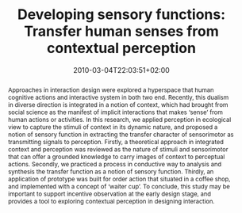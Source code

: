 ---
slug: developing-sensory-functions-transfer-human-senses-from-contextual-perception
title: "Developing sensory functions: Transfer human senses from contextual perception"
layout: publi
searchFilter: Publication
searchWeight: 8
publitype: inproceedings
subsection: conference
kansei: true
research: 
    -  kansei
institution:
    heig: 1
    logo: TUe
    short: 'TU/e'
    name: "Eindhoven University of Technology"
    web: "https://www.tue.nl/en/"
    colo: "#c72125"
date: 2010-03-04T22:03:51+02:00
shortConf: "KEER 2010"
citation:
    authors:
        1: ["Tsai", "Tung Jen", "T.J."]
        2: ["Levy", "Pierre", "P."]
        3: ["Ono", "Kenta", "K."]
        4: ["Watanabe", "Makoto", "M."]
    year: 2010
    title: "Developing sensory functions: transfer human senses from contextual perception"
    proceedings: "the Proceedings of Kansei Engineering and Emotion Research International Conference 2010 - KEER2010"
    editors:
        1: ["Levy", "Pierre", "P."]
        2: ["Bouchard", "Carole", "C."]
        4: ["Yamanaka", "Toshimasa", "T."]
        3: ["Aoussat", "Ameziane", "A."]
    firstpage: "304"
    lastpage: "313"
    publisher: ["Japanese Society of Kansei Engineering", "Paris, France"]
reference: "Tsai, T.J., Lévy, P., Ono, K., & Watanabe, M. (2010). Developing sensory functions: transfer human senses from contextual perception. In P., Lévy, C., Bouchard, T., Yamanaka, & A., Aoussat (Eds.), the Proceedings of Kansei Engineering and Emotion Research International Conference 2010 - KEER2010 (pp 304–313). Paris, France: Japan Society of Kansei Engineering."
abstract: "Approaches in interaction design were explored a hyperspace that human cognitive actions and interactive system in both two end. Recently, this dualism in diverse direction is integrated in a notion of context, which had brought from social science as the manifest of implicit interactions that makes ‘sense’ from human actions or activities. In this research, we applied perception in ecological view to capture the stimuli of context in its dynamic nature, and proposed a notion of sensory function in extracting the transfer character of sensorimotor as transmitting signals to perception. Firstly, a theoretical approach in integrated context and perception was reviewed as the nature of stimuli and sensorimotor that can offer a grounded knowledge to carry images of context to perceptual actions. Secondly, we practiced a process in conductive way to analysis and synthesis the transfer function as a notion of sensory function. Thirdly, an application of prototype was built for order action that situated in a coffee shop, and implemented with a concept of ‘waiter cup’. To conclude, this study may be important to support incentive observation at the early design stage, and provides a tool to exploring contextual perception in designing interaction."
link:
    1: ["paper", "paper", "https://1drv.ms/b/s!AnQx_v88q65Qv4R0YK5NbtM7pmHoRQ?e=OiPVMY"]
---